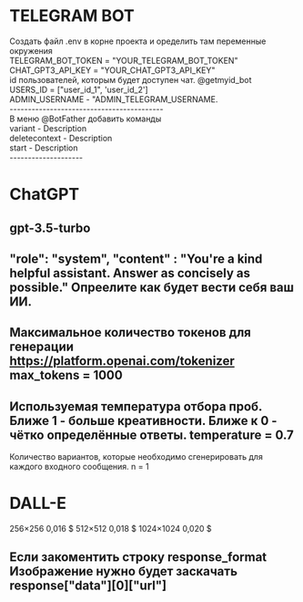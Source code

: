
# TELEGRAM BOT 

<p>Создать файл .env в корне проекта и оределить там переменные окружения <br>
TELEGRAM_BOT_TOKEN = "YOUR_TELEGRAM_BOT_TOKEN"<br>
CHAT_GPT3_API_KEY = "YOUR_CHAT_GPT3_API_KEY"<br>
id пользователей, которым будет доступен чат. @getmyid_bot<br>
USERS_ID = ["user_id_1", 'user_id_2']  <br>
ADMIN_USERNAME - "ADMIN_TELEGRAM_USERNAME.<br>
------------------------------------------<br>
В меню @BotFather добавить команды<br>
variant - Description<br>
deletecontext - Description<br>
start - Description<br>
--------------------<p>

# ChatGPT 

gpt-3.5-turbo
--------------
"role": "system", "content" : "You're a kind helpful assistant. Answer as concisely as possible."
Опреелите как будет вести себя ваш ИИ.
----------------------------------------------
Максимальное количество токенов для генерации
https://platform.openai.com/tokenizer
max_tokens = 1000
-------------------------------------
Используемая температура отбора проб. 
Ближе 1 - больше креативности. 
Ближе к 0 - чётко определённые ответы.
temperature = 0.7
-----------------
Количество вариантов, которые необходимо 
сгенерировать для каждого входного сообщения.
n = 1

# DALL-E 

256×256	 0,016 $
512×512	 0,018 $
1024×1024 0,020 $

Если закоментить строку response_format
Изображение нужно будет заскачать response["data"][0]["url"]
-------------------------------------------------------------

